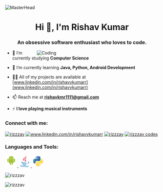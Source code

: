 ![MasterHead](https://1.bp.blogspot.com/-BC5REOdNzDU/XdW2Q3tTYFI/AAAAAAAAEao/wCTMj7VtRU4kUEBMBvFB_bYC90TqeWXEgCLcBGAsYHQ/s1600/2000_600px.gif)
<h1 align="center">Hi 👋, I'm Rishav Kumar</h1>
<h3 align="center">An obsessive software enthusiast who loves to code.</h3>
<img align="right" alt="Coding" width="400" src="https://cdn.dribbble.com/users/1292677/screenshots/6139167/avento.gif">

- 🔭 I’m currently studying **Computer Science**

- 🌱 I’m currently learning **Java, Python, Android Development**

- 👨‍💻 All of my projects are available at [www.linkedin.com/in/rishavvkumarr](www.linkedin.com/in/rishavvkumarr)

- 📫 Reach me at **rishavkmr1111@gmail.com**

- ⚡ **I love playing musical instruments**

<h3 align="left">Connect with me:</h3>
<p align="left">
<a href="https://twitter.com/rizzzav" target="blank"><img align="center" src="https://raw.githubusercontent.com/rahuldkjain/github-profile-readme-generator/master/src/images/icons/Social/twitter.svg" alt="rizzzav" height="30" width="40" /></a>
<a href="www.linkedin.com/in/rishavvkumarr" target="blank"><img align="center" src="https://raw.githubusercontent.com/rahuldkjain/github-profile-readme-generator/master/src/images/icons/Social/linked-in-alt.svg" alt="www.linkedin.com/in/rishavvkumarr" height="30" width="40" /></a>
<a href="https://instagram.com/rizzzav" target="blank"><img align="center" src="https://raw.githubusercontent.com/rahuldkjain/github-profile-readme-generator/master/src/images/icons/Social/instagram.svg" alt="rizzzav" height="30" width="40" /></a>
<a href="https://www.youtube.com/@alltimefavourite467" target="blank"><img align="center" src="https://raw.githubusercontent.com/rahuldkjain/github-profile-readme-generator/master/src/images/icons/Social/youtube.svg" alt="rizzzav codes" height="30" width="40" /></a>
</p>

<h3 align="left">Languages and Tools:</h3>
<p align="left"> <a href="https://developer.android.com" target="_blank" rel="noreferrer"> <img src="https://raw.githubusercontent.com/devicons/devicon/master/icons/android/android-original-wordmark.svg" alt="android" width="40" height="40"/> </a> <a href="https://www.java.com" target="_blank" rel="noreferrer"> <img src="https://raw.githubusercontent.com/devicons/devicon/master/icons/java/java-original.svg" alt="java" width="40" height="40"/> </a> <a href="https://www.python.org" target="_blank" rel="noreferrer"> <img src="https://raw.githubusercontent.com/devicons/devicon/master/icons/python/python-original.svg" alt="python" width="40" height="40"/> </a> </p>

<p><img align="center" src="https://github-readme-stats.vercel.app/api/top-langs?username=rizzzav&show_icons=true&locale=en&layout=compact" alt="rizzzav" /></p>
<p>&nbsp;<img align="left" src="https://github-readme-stats.vercel.app/api?username=rizzzav&show_icons=true&locale=en" alt="rizzzav" /></p>
